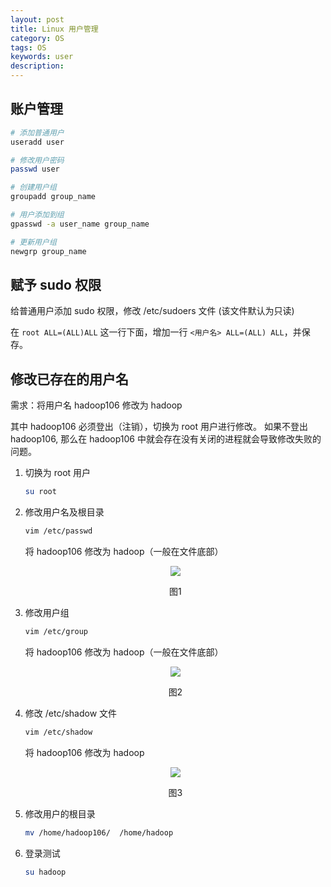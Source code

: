 ```yaml
---
layout: post
title: Linux 用户管理
category: OS
tags: OS
keywords: user
description:
---
```


## 账户管理

```bash
# 添加普通用户
useradd user

# 修改用户密码
passwd user

# 创建用户组
groupadd group_name

# 用户添加到组
gpasswd -a user_name group_name

# 更新用户组
newgrp group_name
```

## 赋予 sudo 权限

给普通用户添加 sudo 权限，修改 /etc/sudoers 文件 (该文件默认为只读)

在 `root ALL=(ALL)ALL` 这一行下面，增加一行 `<用户名> ALL=(ALL) ALL`，并保存。

## 修改已存在的用户名

需求：将用户名 hadoop106 修改为 hadoop

其中 hadoop106 必须登出（注销），切换为 root 用户进行修改。
如果不登出 hadoop106, 那么在 hadoop106 中就会存在没有关闭的进程就会导致修改失败的问题。

1. 切换为 root 用户

    ```bash
    su root
    ```

2. 修改用户名及根目录

    ```bash
    vim /etc/passwd
    ```

    将 hadoop106 修改为 hadoop（一般在文件底部）

    <center>

    <img src="https://raw.githubusercontent.com/chiemon/chiemon.github.io/master/img/Centos/1.png">

    图1

    </center>

3. 修改用户组

    ```bash
    vim /etc/group
    ```

    将 hadoop106 修改为 hadoop（一般在文件底部）

    <center>

    <img src="https://raw.githubusercontent.com/chiemon/chiemon.github.io/master/img/Centos/2.png">

    图2

    </center>

4. 修改 /etc/shadow 文件

    ```bash
    vim /etc/shadow
    ```

    将 hadoop106 修改为 hadoop

    <center>

    <img src="https://raw.githubusercontent.com/chiemon/chiemon.github.io/master/img/Centos/3.png">

    图3

    </center>

5. 修改用户的根目录

    ```bash
    mv /home/hadoop106/  /home/hadoop
    ```

6. 登录测试

    ```bash
    su hadoop
    ```